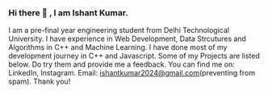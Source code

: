 ### Hi there 👋 , I am Ishant Kumar.

I am a pre-final year engineering student from Delhi Technological University.
I have experience in Web Development, Data Strcutures and Algorithms in C++ and Machine Learning.
I have done most of my development journey in C++ and Javascript.
Some of my Projects are listed below.
Do try them and provide me a feedback.
You can find me on: LinkedIn, Instagram.
Email: ishantkumar2024@gmail.com(preventing from spam).
Thank you!
